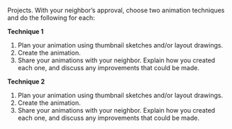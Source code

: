 Projects. With your neighbor’s approval, choose two animation techniques and do the following for each:

**Technique 1**

1. Plan your animation using thumbnail sketches and/or layout drawings.
1. Create the animation.
1. Share your animations with your neighbor. Explain how you created each one, and discuss any improvements that could be made.

**Technique 2**

1. Plan your animation using thumbnail sketches and/or layout drawings.
1. Create the animation.
1. Share your animations with your neighbor. Explain how you created each one, and discuss any improvements that could be made.
